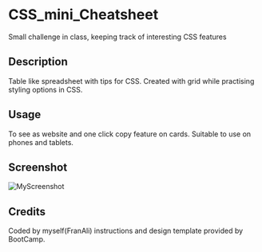 # CSS_mini_Cheatsheet
Small challenge in class, keeping track of interesting CSS features
## Description
Table like spreadsheet with tips for CSS. Created with grid while practising styling options in CSS.
## Usage
To see as website and one click copy feature on cards.
Suitable to use on phones and tablets.
## Screenshot
![MyScreenshot](CSS_mini_Cheatsheet/Images/miniChallenge.png)
## Credits
Coded by myself(FranAli) instructions and design template provided by BootCamp.
